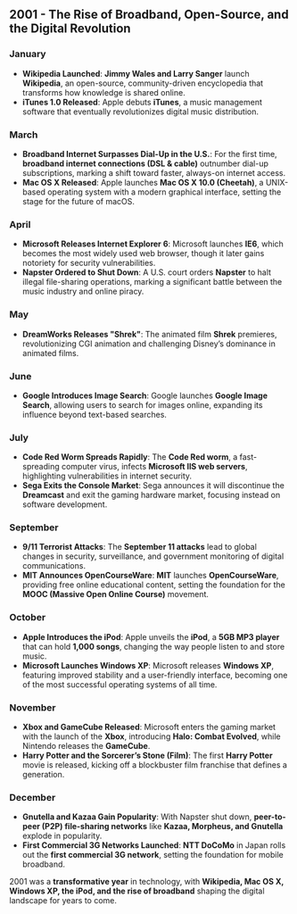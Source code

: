 ## **2001 - The Rise of Broadband, Open-Source, and the Digital Revolution**

### **January**  
- **Wikipedia Launched**: **Jimmy Wales and Larry Sanger** launch **Wikipedia**, an open-source, community-driven encyclopedia that transforms how knowledge is shared online.  
- **iTunes 1.0 Released**: Apple debuts **iTunes**, a music management software that eventually revolutionizes digital music distribution.  

### **March**  
- **Broadband Internet Surpasses Dial-Up in the U.S.**: For the first time, **broadband internet connections (DSL & cable)** outnumber dial-up subscriptions, marking a shift toward faster, always-on internet access.  
- **Mac OS X Released**: Apple launches **Mac OS X 10.0 (Cheetah)**, a UNIX-based operating system with a modern graphical interface, setting the stage for the future of macOS.  

### **April**  
- **Microsoft Releases Internet Explorer 6**: Microsoft launches **IE6**, which becomes the most widely used web browser, though it later gains notoriety for security vulnerabilities.  
- **Napster Ordered to Shut Down**: A U.S. court orders **Napster** to halt illegal file-sharing operations, marking a significant battle between the music industry and online piracy.  

### **May**  
- **DreamWorks Releases "Shrek"**: The animated film **Shrek** premieres, revolutionizing CGI animation and challenging Disney’s dominance in animated films.  

### **June**  
- **Google Introduces Image Search**: Google launches **Google Image Search**, allowing users to search for images online, expanding its influence beyond text-based searches.  

### **July**  
- **Code Red Worm Spreads Rapidly**: The **Code Red worm**, a fast-spreading computer virus, infects **Microsoft IIS web servers**, highlighting vulnerabilities in internet security.  
- **Sega Exits the Console Market**: Sega announces it will discontinue the **Dreamcast** and exit the gaming hardware market, focusing instead on software development.  

### **September**  
- **9/11 Terrorist Attacks**: The **September 11 attacks** lead to global changes in security, surveillance, and government monitoring of digital communications.  
- **MIT Announces OpenCourseWare**: **MIT** launches **OpenCourseWare**, providing free online educational content, setting the foundation for the **MOOC (Massive Open Online Course)** movement.  

### **October**  
- **Apple Introduces the iPod**: Apple unveils the **iPod**, a **5GB MP3 player** that can hold **1,000 songs**, changing the way people listen to and store music.  
- **Microsoft Launches Windows XP**: Microsoft releases **Windows XP**, featuring improved stability and a user-friendly interface, becoming one of the most successful operating systems of all time.  

### **November**  
- **Xbox and GameCube Released**: Microsoft enters the gaming market with the launch of the **Xbox**, introducing **Halo: Combat Evolved**, while Nintendo releases the **GameCube**.  
- **Harry Potter and the Sorcerer’s Stone (Film)**: The first **Harry Potter** movie is released, kicking off a blockbuster film franchise that defines a generation.  

### **December**  
- **Gnutella and Kazaa Gain Popularity**: With Napster shut down, **peer-to-peer (P2P) file-sharing networks** like **Kazaa, Morpheus, and Gnutella** explode in popularity.  
- **First Commercial 3G Networks Launched**: **NTT DoCoMo** in Japan rolls out the **first commercial 3G network**, setting the foundation for mobile broadband.  

2001 was a **transformative year** in technology, with **Wikipedia, Mac OS X, Windows XP, the iPod, and the rise of broadband** shaping the digital landscape for years to come.

